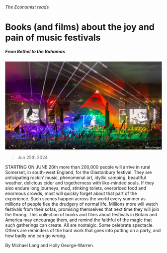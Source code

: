 ###### The Economist reads

# Books (and films) about the joy and pain of music festivals 

##### From Bethel to the Bahamas 

![image](images/20240622_BLP528.jpg) 

> Jun 25th 2024 

STARTING ON JUNE 26th more than 200,000 people will arrive in rural Somerset, in south-west England, for the Glastonbury festival. They are anticipating rockin’ music, phenomenal art, idyllic camping, beautiful weather, delicious cider and togetherness with like-minded souls. If they also endure long journeys, mud, stinking toilets, overpriced food and enormous crowds, most will quickly forget about that part of the experience. Such scenes happen across the world every summer as millions of people flee the drudgery of normal life. Millions more will watch festivals from their sofas, promising themselves that next time they will join the throng. This collection of books and films about festivals in Britain and America may encourage them, and remind the faithful of the magic that such gatherings can create. All are nostalgic. Some celebrate spectacle. Others are reminders of the hard work that goes into putting on a party, and how badly one can go wrong.

By Michael Lang and Holly George-Warren. 

